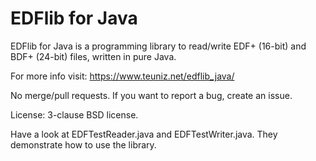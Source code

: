 EDFlib for Java
=================

EDFlib for Java is a programming library to read/write EDF+ (16-bit) and BDF+ (24-bit) files, written in pure Java.

For more info visit: https://www.teuniz.net/edflib_java/

No merge/pull requests. If you want to report a bug, create an issue.

License: 3-clause BSD license.

Have a look at EDFTestReader.java and EDFTestWriter.java. They demonstrate how to use the library.


